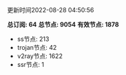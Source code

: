 更新时间2022-08-28 04:50:56

**总订阅: 64**
**总节点: 9054**
**有效节点: 1878**
- ss节点: 213
- trojan节点: 42
- v2ray节点: 1622
- ssr节点: 1
